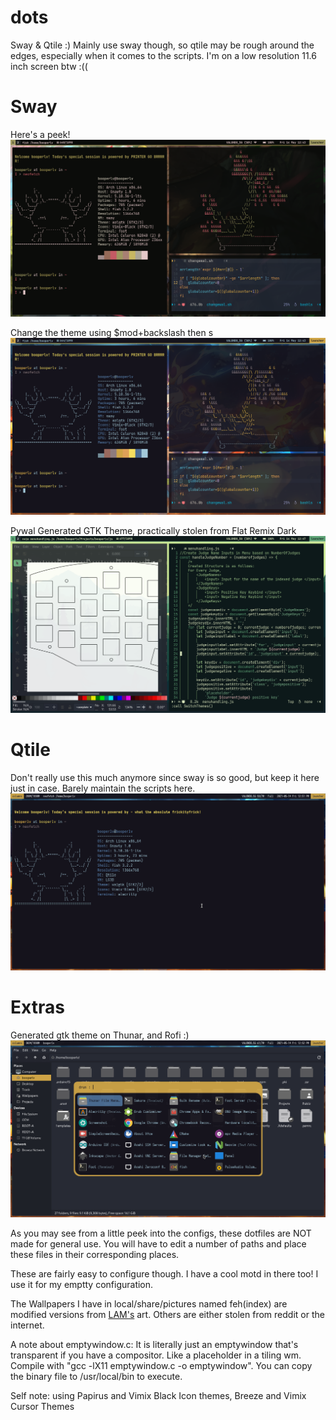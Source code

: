 # dots
Sway & Qtile :)
Mainly use sway though, so qtile may be rough around the edges, especially when it comes to the scripts.
I'm on a low resolution 11.6 inch screen btw :((

# Sway
Here's a peek!
![Swaying ~(-_-)~](https://github.com/booperlv/dots/blob/main/screenshots/sway1.png?raw=true)

Change the theme using $mod+backslash then s
![Sway (Switched Theme)](https://github.com/booperlv/dots/blob/main/screenshots/sway1changedtheme.png?raw=true)

Pywal Generated GTK Theme, practically stolen from Flat Remix Dark
![Pywal Generated GTK Theme](https://github.com/booperlv/dots/blob/main/screenshots/gtkandnvimsway.png?raw=true)

# Qtile
Don't really use this much anymore since sway is so good, but keep it here just in case. Barely maintain the scripts here.
![Qtie(cutie) tile](https://github.com/booperlv/dots/blob/main/screenshots/qtile1.png?raw=true)

# Extras
Generated gtk theme on Thunar, and Rofi :)
![On qtile, with the generated gtk theme and a little rofi on top :)](https://github.com/booperlv/dots/blob/main/screenshots/qtileandmoregtk.png?raw=true)

As you may see from a little peek into the configs, these dotfiles are NOT made for general use. You will have to edit a number of paths and place these files in their corresponding places.

These are fairly easy to configure though.
I have a cool motd in there too! I use it for my emptty configuration.

The Wallpapers I have in local/share/pictures named feh(index) are modified versions from [LAM's](https://www.pixiv.net/en/users/17429) art.
Others are either stolen from reddit or the internet.

A note about emptywindow.c:
It is literally just an emptywindow that's transparent if you have a compositor. Like a placeholder in a tiling wm.
Compile with "gcc -lX11 emptywindow.c -o emptywindow". You can copy the binary file to /usr/local/bin to execute.

Self note: using Papirus and Vimix Black Icon themes, Breeze and Vimix Cursor Themes

